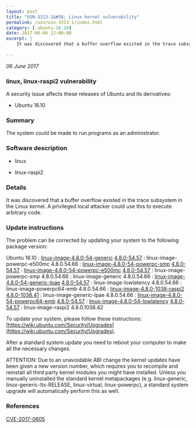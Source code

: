 ```yaml
---
layout: post
title: "USN-3313-1&#58; Linux kernel vulnerability"
permalink: /usn/usn-3313-1/index.html
category: [ ubuntu-16.10]
date: 2017-06-06 12:00:00
excerpt: |
    It was discovered that a buffer overflow existed in the trace subsystem in the Linux kernel. A privileged local attacker could use this to execute arbitrary code. 
    
--- 
```

 
 

*06 June 2017*

### linux, linux-raspi2 vulnerability

A security issue affects these releases of Ubuntu and its derivatives:

* Ubuntu 16.10

### Summary

The system could be made to run programs as an administrator. 

### Software description

* linux 

* linux-raspi2 

### Details

It was discovered that a buffer overflow existed in the trace subsystem in the Linux kernel. A privileged local attacker could use this to execute arbitrary code. 

### Update instructions

The problem can be corrected by updating your system to the following package version:

Ubuntu 16.10
 : [linux-image-4.8.0-54-generic](https://launchpad.net/ubuntu/+source/linux) <span> [4.8.0-54.57](https://launchpad.net/ubuntu/+source/linux/4.8.0-54.57) </span> 
 : linux-image-powerpc-e500mc <span>4.8.0.54.66</span>
 : [linux-image-4.8.0-54-powerpc-smp](https://launchpad.net/ubuntu/+source/linux) <span> [4.8.0-54.57](https://launchpad.net/ubuntu/+source/linux/4.8.0-54.57) </span> 
 : [linux-image-4.8.0-54-powerpc-e500mc](https://launchpad.net/ubuntu/+source/linux) <span> [4.8.0-54.57](https://launchpad.net/ubuntu/+source/linux/4.8.0-54.57) </span> 
 : linux-image-powerpc-smp <span>4.8.0.54.66</span>
 : linux-image-generic <span>4.8.0.54.66</span>
 : [linux-image-4.8.0-54-generic-lpae](https://launchpad.net/ubuntu/+source/linux) <span> [4.8.0-54.57](https://launchpad.net/ubuntu/+source/linux/4.8.0-54.57) </span> 
 : linux-image-lowlatency <span>4.8.0.54.66</span>
 : linux-image-powerpc64-emb <span>4.8.0.54.66</span>
 : [linux-image-4.8.0-1038-raspi2](https://launchpad.net/ubuntu/+source/linux-raspi2) <span> [4.8.0-1038.41](https://launchpad.net/ubuntu/+source/linux-raspi2/4.8.0-1038.41) </span> 
 : linux-image-generic-lpae <span>4.8.0.54.66</span>
 : [linux-image-4.8.0-54-powerpc64-emb](https://launchpad.net/ubuntu/+source/linux) <span> [4.8.0-54.57](https://launchpad.net/ubuntu/+source/linux/4.8.0-54.57) </span> 
 : [linux-image-4.8.0-54-lowlatency](https://launchpad.net/ubuntu/+source/linux) <span> [4.8.0-54.57](https://launchpad.net/ubuntu/+source/linux/4.8.0-54.57) </span> 
 : linux-image-raspi2 <span>4.8.0.1038.42</span>

To update your system, please follow these instructions: [https://wiki.ubuntu.com/Security/Upgrades](https://wiki.ubuntu.com/Security/Upgrades).

After a standard system update you need to reboot your computer to make all the necessary changes.

ATTENTION: Due to an unavoidable ABI change the kernel updates have been given a new version number, which requires you to recompile and reinstall all third party kernel modules you might have installed. Unless you manually uninstalled the standard kernel metapackages (e.g. linux-generic, linux-generic-lts-RELEASE, linux-virtual, linux-powerpc), a standard system upgrade will automatically perform this as well. 

### References

 
 [CVE-2017-0605](http://people.ubuntu.com/~ubuntu-security/cve/CVE-2017-0605)
 

